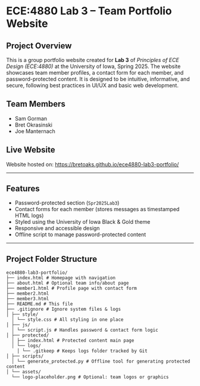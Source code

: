 #  ECE:4880 Lab 3 – Team Portfolio Website

##  Project Overview

This is a group portfolio website created for **Lab 3** of *Principles of ECE Design (ECE:4880)* at the University of Iowa, Spring 2025. The website showcases team member profiles, a contact form for each member, and password-protected content. It is designed to be intuitive, informative, and secure, following best practices in UI/UX and basic web development.

##  Team Members

- Sam Gorman
- Bret Okrasinski
- Joe Manternach

##  Live Website

Website hosted on: https://bretoaks.github.io/ece4880-lab3-portfolio/ 

---

##  Features

-  Password-protected section (`Spr2025Lab3`)
-  Contact forms for each member (stores messages as timestamped HTML logs)
-  Styled using the University of Iowa Black & Gold theme
-  Responsive and accessible design
-  Offline script to manage password-protected content

---

##  Project Folder Structure

``` 
ece4880-lab3-portfolio/
├── index.html # Homepage with navigation
├── about.html # Optional team info/about page
├── member1.html # Profile page with contact form
├── member2.html
├── member3.html
├── README.md # This file
├── .gitignore # Ignore system files & logs
│ ├── style/
  │ └── style.css # All styling in one place
│ ├── js/
  │ └── script.js # Handles password & contact form logic
│ ├── protected/
  │ ├── index.html # Protected content main page
  │ └── logs/
    │ └── .gitkeep # Keeps logs folder tracked by Git
│ ├── scripts/
  │ └── generate_protected.py # Offline tool for generating protected content
│ └── assets/
  └── logo-placeholder.png # Optional: team logos or graphics
 ```


